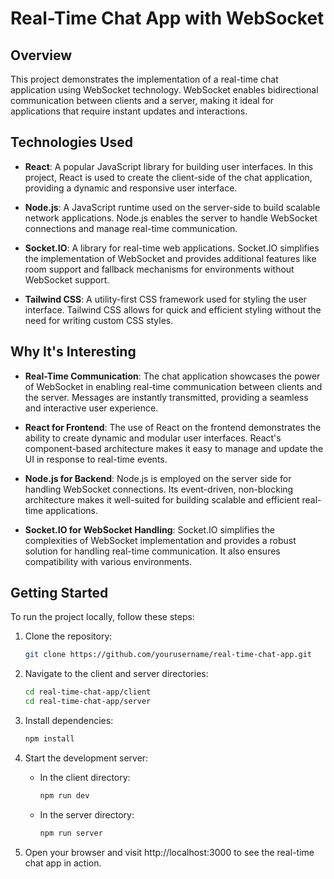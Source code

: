 # Real-Time Chat App with WebSocket

## Overview

This project demonstrates the implementation of a real-time chat application using WebSocket technology. WebSocket enables bidirectional communication between clients and a server, making it ideal for applications that require instant updates and interactions.

## Technologies Used

- **React**: A popular JavaScript library for building user interfaces. In this project, React is used to create the client-side of the chat application, providing a dynamic and responsive user interface.

- **Node.js**: A JavaScript runtime used on the server-side to build scalable network applications. Node.js enables the server to handle WebSocket connections and manage real-time communication.

- **Socket.IO**: A library for real-time web applications. Socket.IO simplifies the implementation of WebSocket and provides additional features like room support and fallback mechanisms for environments without WebSocket support.

- **Tailwind CSS**: A utility-first CSS framework used for styling the user interface. Tailwind CSS allows for quick and efficient styling without the need for writing custom CSS styles.

## Why It's Interesting

- **Real-Time Communication**: The chat application showcases the power of WebSocket in enabling real-time communication between clients and the server. Messages are instantly transmitted, providing a seamless and interactive user experience.

- **React for Frontend**: The use of React on the frontend demonstrates the ability to create dynamic and modular user interfaces. React's component-based architecture makes it easy to manage and update the UI in response to real-time events.

- **Node.js for Backend**: Node.js is employed on the server side for handling WebSocket connections. Its event-driven, non-blocking architecture makes it well-suited for building scalable and efficient real-time applications.

- **Socket.IO for WebSocket Handling**: Socket.IO simplifies the complexities of WebSocket implementation and provides a robust solution for handling real-time communication. It also ensures compatibility with various environments.

## Getting Started

To run the project locally, follow these steps:

1. Clone the repository:

   ```bash
   git clone https://github.com/yourusername/real-time-chat-app.git
   
2. Navigate to the client and server directories:
   ```bash
   cd real-time-chat-app/client
   cd real-time-chat-app/server

3. Install dependencies:
    ```bash
   npm install
   
5. Start the development server:
   - In the client directory:
      ```bash
      npm run dev
   - In the server directory:
      ```bash
      npm run server

5. Open your browser and visit http://localhost:3000 to see the real-time chat app in action.
   

   
